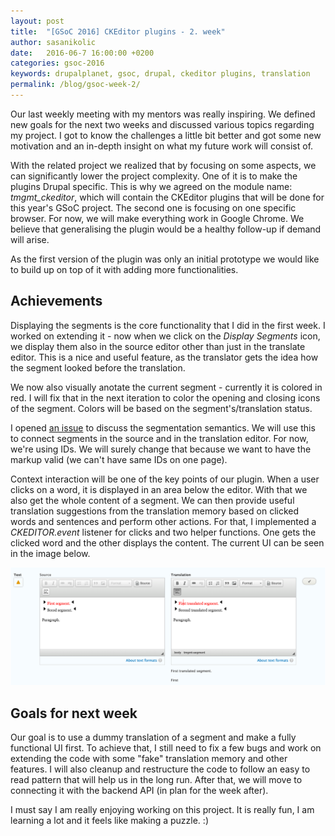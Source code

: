 ```yaml
---
layout: post
title:  "[GSoC 2016] CKEditor plugins - 2. week"
author: sasanikolic
date:   2016-06-7 16:00:00 +0200
categories: gsoc-2016
keywords: drupalplanet, gsoc, drupal, ckeditor plugins, translation
permalink: /blog/gsoc-week-2/
---
```

Our last weekly meeting with my mentors was really inspiring. We defined new goals for the next two 
weeks and discussed various topics regarding my project. I got to know the challenges a little 
bit better and got some new motivation and an in-depth insight on what my future work will consist of. 

With the related project we realized that by focusing on some aspects, we can significantly lower the project complexity.
One of it is to make the plugins Drupal specific. This is why we agreed on the module name: *tmgmt_ckeditor*, which will contain
the CKEditor plugins that will be done for this year's GSoC project.
The second one is focusing on one specific browser. For now, we will make everything work in Google Chrome.
We believe that generalising the plugin would be a healthy follow-up if demand will arise. 

As the first version of the plugin was only an initial prototype we would like to build up on 
top of it with adding more functionalities.

## Achievements
Displaying the segments is the core functionality that I did in the first week. I worked on extending it -
now when we click on the *Display Segments* icon, we display them also in the source editor other than just
in the translate editor. This is a nice and useful feature, as the translator gets the idea how the segment 
looked before the translation. 

We now also visually anotate the current segment - currently it is colored in red. I will fix that
in the next iteration to color the opening and closing icons of the segment. Colors will be based on the 
segment's/translation status.

I opened [an issue](https://www.drupal.org/node/2742525) to discuss the segmentation semantics. 
We will use this to connect segments in the source and in the translation editor.
For now, we're using IDs. We will surely change that because we want to have the markup valid (we can't have same IDs 
on one page). 

Context interaction will be one of the key points of our plugin. When a user clicks on a word, it is displayed 
in an area below the editor. With that we also get the whole content of a segment. We can then provide 
useful translation suggestions from the translation memory based on clicked words and sentences and perform 
other actions. For that, I implemented a *CKEDITOR.event* listener for clicks and two helper functions.
One gets the clicked word and the other displays the content. The current UI can be seen in the image below.

![Displaying segments and on click actions (second version)](/assets/img/posts/second_version_plugin.png)

## Goals for next week
Our goal is to use a dummy translation of a segment and make a fully functional UI first. To achieve that, I still need 
to fix a few bugs and work on extending the code with some "fake" translation memory and other features. I will also
cleanup and restructure the code to follow an easy to read pattern that will help us in the long run.
After that, we will move to connecting it with the backend API (in plan for the week after).

I must say I am really enjoying working on this project. It is really fun, I am learning a lot 
and it feels like making a puzzle. :)



